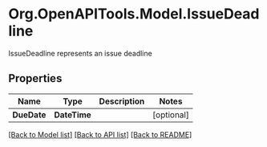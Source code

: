 # Org.OpenAPITools.Model.IssueDeadline
IssueDeadline represents an issue deadline

## Properties

Name | Type | Description | Notes
------------ | ------------- | ------------- | -------------
**DueDate** | **DateTime** |  | [optional] 

[[Back to Model list]](../README.md#documentation-for-models) [[Back to API list]](../README.md#documentation-for-api-endpoints) [[Back to README]](../README.md)


